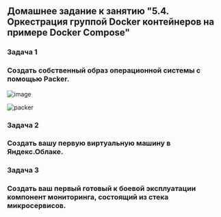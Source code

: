 ## Домашнее задание к занятию "5.4. Оркестрация группой Docker контейнеров на примере Docker Compose"
### Задача 1
### Создать собственный образ операционной системы с помощью Packer.
![image](https://user-images.githubusercontent.com/69233861/146654946-f6bdf6f3-e2a9-476c-a6d2-847519f2b473.png)

![packer](c:/desktop/capture.png)

### Задача 2
### Создать вашу первую виртуальную машину в Яндекс.Облаке.

### Задача 3
### Создать ваш первый готовый к боевой эксплуатации компонент мониторинга, состоящий из стека микросервисов.
